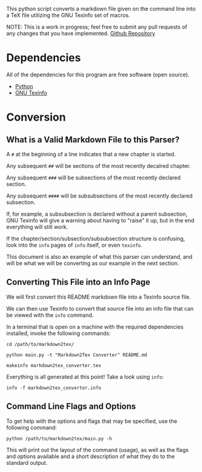 This python script converts a markdown file given on the command line into a TeX file utilizing the GNU Texinfo set of macros.

NOTE: This is a work in progress; feel free to submit any pull requests of any changes that you have implemented. [Github Repository](https://www.github.com/user/LensPlaysGames/markdown2tex)

# Dependencies
All of the dependencies for this program are free software (open source).

- [Python](https://www.python.org/)
- [GNU Texinfo](https://www.gnu.org/software/texinfo/)

# Conversion

## What is a Valid Markdown File to this Parser?
A `#` at the beginning of a line indicates that a new chapter is started.

Any subsequent `##` will be sections of the most recently decalred chapter.

Any subsequent `###` will be subsections of the most recently declared section. 

Any subsequent `####` will be subsubsections of the most recently declared subsection.

If, for example, a subsubsection is declared without a parent subsection, GNU Texinfo will give a warning about having to "raise" it up, but in the end everything will still work.

If the chapter/section/subsection/subsubsection structure is confusing, look into the `info` pages of `info` itself, or even `texinfo`.

This document is also an example of what this parser can understand, and will be what we will be converting as our example in the next section.

## Converting This File into an Info Page
We will first convert this README markdown file into a Texinfo source file. 

We can then use Texinfo to convert that source file into an info file that can be viewed with the `info` command.

In a terminal that is open on a machine with the required dependencies installed, invoke the following commands:

`cd /path/to/markdown2tex/`

`python main.py -t "Markdown2Tex Converter" README.md`

`makeinfo markdown2tex_converter.tex`

Everything is all generated at this point! Take a look using `info`:

`info -f markdown2tex_converter.info`

## Command Line Flags and Options
To get help with the options and flags that may be specified, use the following command:

`python /path/to/markdown2tex/main.py -h`

This will print out the layout of the command (usage), as well as the flags and options available and a short description of what they do to the standard output.
